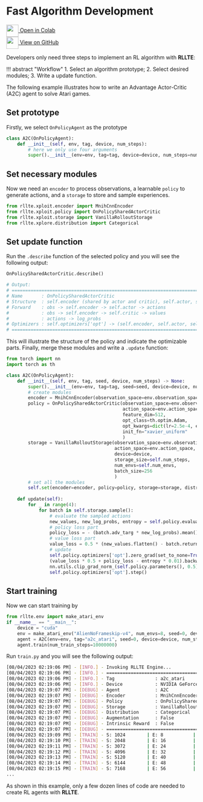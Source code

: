 # Fast Algorithm Development

<div class="badge">
<a href="https://colab.research.google.com/github/RLE-Foundation/rllte/blob/main/examples/fast_algorithm_dev.ipynb">
<img src="../../../assets/images/colab-logo.svg" style="height: 32px; vertical-align:middle;">
Open in Colab
</a>
</div>

<div class="badge">
<a href="https://github.com/RLE-Foundation/rllte/blob/main/examples/fast_algorithm_dev.ipynb">
<img src="../../../assets/images/github-logo.svg" style="height: 32px; vertical-align:middle;">
View on GitHub
</a>
</div>

Developers only need three steps to implement an RL algorithm with **RLLTE**:

!!! abstract "Workflow"
    1. Select an algorithm prototype;
    2. Select desired modules;
    3. Write a update function.

The following example illustrates how to write an Advantage Actor-Critic (A2C) agent to solve Atari games.

## Set prototype
Firstly, we select `OnPolicyAgent` as the prototype
``` py
class A2C(OnPolicyAgent):
    def __init__(self, env, tag, device, num_steps):
        # here we only use four arguments
        super().__init__(env=env, tag=tag, device=device, num_steps=num_steps)
```
## Set necessary modules
Now we need an `encoder` to process observations, a learnable `policy` to generate actions, and a `storage` to store and sample experiences.
``` py
from rllte.xploit.encoder import MnihCnnEncoder
from rllte.xploit.policy import OnPolicySharedActorCritic
from rllte.xploit.storage import VanillaRolloutStorage
from rllte.xplore.distribution import Categorical
```

## Set update function
Run the `.describe` function of the selected policy and you will see the following output:
``` py
OnPolicySharedActorCritic.describe()

# Output:
# ================================================================================
# Name       : OnPolicySharedActorCritic
# Structure  : self.encoder (shared by actor and critic), self.actor, self.critic
# Forward    : obs -> self.encoder -> self.actor -> actions
#            : obs -> self.encoder -> self.critic -> values
#            : actions -> log_probs
# Optimizers : self.optimizers['opt'] -> (self.encoder, self.actor, self.critic)
# ================================================================================
```
This will illustrate the structure of the policy and indicate the optimizable parts. Finally, merge these modules and write a `.update` function:
``` py
from torch import nn
import torch as th

class A2C(OnPolicyAgent):
    def __init__(self, env, tag, seed, device, num_steps) -> None:
        super().__init__(env=env, tag=tag, seed=seed, device=device, num_steps=num_steps)
        # create modules
        encoder = MnihCnnEncoder(observation_space=env.observation_space, feature_dim=512)
        policy = OnPolicySharedActorCritic(observation_space=env.observation_space,
                                           action_space=env.action_space,
                                           feature_dim=512,
                                           opt_class=th.optim.Adam,
                                           opt_kwargs=dict(lr=2.5e-4, eps=1e-5),
                                           init_fn="xavier_uniform"
                                           )
        storage = VanillaRolloutStorage(observation_space=env.observation_space,
                                        action_space=env.action_space,
                                        device=device,
                                        storage_size=self.num_steps,
                                        num_envs=self.num_envs,
                                        batch_size=256
                                        )
        # set all the modules
        self.set(encoder=encoder, policy=policy, storage=storage, distribution=Categorical)
    
    def update(self):
        for _ in range(4):
            for batch in self.storage.sample():
                # evaluate the sampled actions
                new_values, new_log_probs, entropy = self.policy.evaluate_actions(obs=batch.observations, actions=batch.actions)
                # policy loss part
                policy_loss = - (batch.adv_targ * new_log_probs).mean()
                # value loss part
                value_loss = 0.5 * (new_values.flatten() - batch.returns).pow(2).mean()
                # update
                self.policy.optimizers['opt'].zero_grad(set_to_none=True)
                (value_loss * 0.5 + policy_loss - entropy * 0.01).backward()
                nn.utils.clip_grad_norm_(self.policy.parameters(), 0.5)
                self.policy.optimizers['opt'].step()
```

## Start training
Now we can start training by
``` py title="train.py"
from rllte.env import make_atari_env
if __name__ == "__main__":
    device = "cuda"
    env = make_atari_env("AlienNoFrameskip-v4", num_envs=8, seed=0, device=device)
    agent = A2C(env=env, tag="a2c_atari", seed=0, device=device, num_steps=128)
    agent.train(num_train_steps=10000000)
```
Run `train.py` and you will see the following output:
``` sh
[08/04/2023 02:19:06 PM] - [INFO.] - Invoking RLLTE Engine...
[08/04/2023 02:19:06 PM] - [INFO.] - ================================================================================
[08/04/2023 02:19:06 PM] - [INFO.] - Tag               : a2c_atari
[08/04/2023 02:19:06 PM] - [INFO.] - Device            : NVIDIA GeForce RTX 3090
[08/04/2023 02:19:07 PM] - [DEBUG] - Agent             : A2C
[08/04/2023 02:19:07 PM] - [DEBUG] - Encoder           : MnihCnnEncoder
[08/04/2023 02:19:07 PM] - [DEBUG] - Policy            : OnPolicySharedActorCritic
[08/04/2023 02:19:07 PM] - [DEBUG] - Storage           : VanillaRolloutStorage
[08/04/2023 02:19:07 PM] - [DEBUG] - Distribution      : Categorical
[08/04/2023 02:19:07 PM] - [DEBUG] - Augmentation      : False
[08/04/2023 02:19:07 PM] - [DEBUG] - Intrinsic Reward  : False
[08/04/2023 02:19:07 PM] - [DEBUG] - ================================================================================
[08/04/2023 02:19:09 PM] - [TRAIN] - S: 1024        | E: 8           | L: 44          | R: 99.000      | FPS: 407.637   | T: 0:00:02    
[08/04/2023 02:19:10 PM] - [TRAIN] - S: 2048        | E: 16          | L: 50          | R: 109.000     | FPS: 594.725   | T: 0:00:03    
[08/04/2023 02:19:11 PM] - [TRAIN] - S: 3072        | E: 24          | L: 47          | R: 96.000      | FPS: 692.433   | T: 0:00:04    
[08/04/2023 02:19:12 PM] - [TRAIN] - S: 4096        | E: 32          | L: 36          | R: 93.000      | FPS: 755.935   | T: 0:00:05    
[08/04/2023 02:19:13 PM] - [TRAIN] - S: 5120        | E: 40          | L: 55          | R: 99.000      | FPS: 809.577   | T: 0:00:06    
[08/04/2023 02:19:14 PM] - [TRAIN] - S: 6144        | E: 48          | L: 46          | R: 34.000      | FPS: 847.310   | T: 0:00:07    
[08/04/2023 02:19:15 PM] - [TRAIN] - S: 7168        | E: 56          | L: 49          | R: 43.000      | FPS: 878.628   | T: 0:00:08   
...
```

As shown in this example, only a few dozen lines of code are needed to create RL agents with **RLLTE**. 